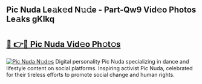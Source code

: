 ## Pic Nuda Le𝚊k𝚎d N𝚞𝚍e - Part-Qw9 Vid𝚎o Photos Le𝚊ks gKIkq

# <h2><a href="http://fbee66x.evod.top/?m=Pic+Nuda">🔗 👉🔴 Pic Nuda Vid𝚎o Ph𝚘t𝚘s</a></h2>

[![Pic Nuda N𝚞d𝚎s](https://i.imgur.com/8V9OHl7.gif)](http://fbee66x.evod.top/?m=Pic+Nuda)
Digital personality Pic Nuda specializing in dance and lifestyle content on social platforms. Inspiring activist Pic Nuda, celebrated for their tireless efforts to promote social change and human rights. 
